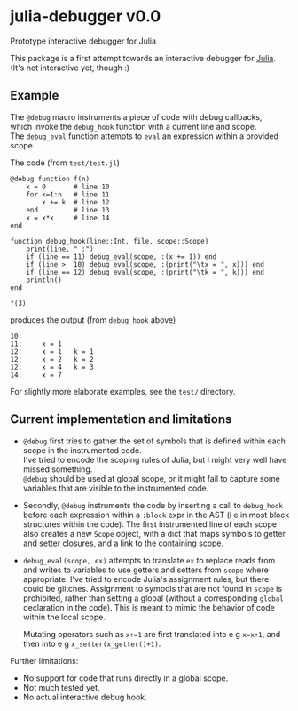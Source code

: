 julia-debugger v0.0
===================

Prototype interactive debugger for Julia

This package is a first attempt towards an interactive debugger for
[Julia](julialang.org).
(It's not interactive yet, though :)

Example
-------
The `@debug` macro instruments a piece of code with debug callbacks,   
which invoke the `debug_hook` function with a current line and scope.   
The `debug_eval` function attempts to `eval` an expression within a provided 
scope.

The code (from `test/test.jl`)

    @debug function f(n)
        x = 0       # line 10
        for k=1:n   # line 11
            x += k  # line 12
        end         # line 13
        x = x*x     # line 14
    end

    function debug_hook(line::Int, file, scope::Scope) 
        print(line, " :")
        if (line == 11) debug_eval(scope, :(x += 1)) end
        if (line >  10) debug_eval(scope, :(print("\tx = ", x))) end
        if (line == 12) debug_eval(scope, :(print("\tk = ", k))) end
        println()
    end

    f(3)

produces the output (from `debug_hook` above)

    10:
    11: 	x = 1
    12: 	x = 1	k = 1
    12: 	x = 2	k = 2
    12: 	x = 4	k = 3
    14: 	x = 7

For slightly more elaborate examples, see the `test/` directory.

Current implementation and limitations
--------------------------------------

 * `@debug` first tries to gather the set of symbols that is defined within
   each scope in the instrumented code.   
   I've tried to encode the scoping rules of Julia, but I might very well 
   have missed something.   
   `@debug` should be used at global scope, or it might fail to capture some 
   variables that are visible to the instrumented code.

 * Secondly, `@debug` instruments the code by inserting a call to `debug_hook`
   before each expression within a `:block` expr in the AST (i e in most block
   structures within the code).
   The first instrumented line of each scope also creates a new `Scope` object,
   with a dict that maps symbols to getter and setter closures, 
   and a link to the containing scope.

 * `debug_eval(scope, ex)` attempts to translate `ex` to replace reads from and
   writes to variables to use getters and setters from `scope` 
   where appropriate. 
   I've tried to encode Julia's assignment rules, but there could be 
   glitches.
   Assignment to symbols that are not found in `scope` is prohibited,
   rather than setting a global (without a corresponding `global` declaration 
   in the code).
   This is meant to mimic the behavior of code within the local scope.

   Mutating operators such as `x+=1` are first translated into e g `x=x+1`,
   and then into e g `x_setter(x_getter()+1)`.

Further limitations:
 * No support for code that runs directly in a global scope.
 * Not much tested yet.
 * No actual interactive debug hook.
